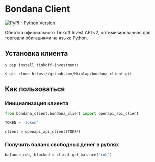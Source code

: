 # Bondana Client

[![PyPI - Python Version](https://img.shields.io/pypi/pyversions/tinkoff-investments)](https://www.python.org/downloads/)

Обертка официального Tinkoff Invest API v2, оптимизированная для торговли обигациями на языке Python.



## Установка клиента

<!-- termynal -->

```
$ pip install tinkoff-investments

$ git clone https://github.com/Mixolap/bondana_client.git
```

## Как пользоваться

### Инициализация клиента

```python
from bondana_client.bondana_client import openapi_api_client

TOKEN = 'token'

client = openapi_api_client(TOKEN)
```
 
### Получить баланс свободных денег в рублях 

```python
balance_rub, blocked = client.get_balance('rub')
```
